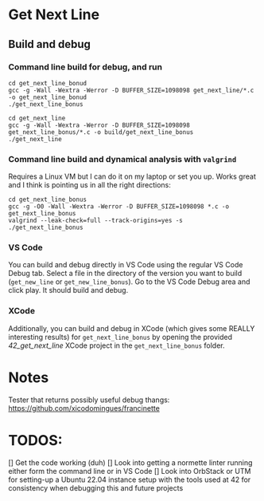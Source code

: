 # Get Next Line

## Build and debug

### Command line build for debug, and run

```
cd get_next_line_bonud
gcc -g -Wall -Wextra -Werror -D BUFFER_SIZE=1098098 get_next_line/*.c -o get_next_line_bonud
./get_next_line_bonus

cd get_next_line
gcc -g -Wall -Wextra -Werror -D BUFFER_SIZE=1098098 get_next_line_bonus/*.c -o build/get_next_line_bonus
./get_next_line
```

### Command line build and dynamical analysis with `valgrind`

Requires a Linux VM but I can do it on my laptop or set you up. Works great and I think is pointing us in all the right directions:

```
cd get_next_line_bonus
gcc -g -O0 -Wall -Wextra -Werror -D BUFFER_SIZE=1098098 *.c -o get_next_line_bonus
valgrind --leak-check=full --track-origins=yes -s ./get_next_line_bonus
```

### VS Code

You can build and debug directly in VS Code using the regular VS Code Debug tab. Select a file in the directory of the version you want to build (`get_new_line` or `get_new_line_bonus`). Go to the VS Code Debug area and click play. It should build and debug.

### XCode

Additionally, you can build and debug in XCode (which gives some REALLY interesting results) for `get_next_line_bonus` by opening the provided *42_get_next_line* XCode project in the `get_next_line_bonus` folder.

# Notes

Tester that returns possibly useful debug thangs: https://github.com/xicodomingues/francinette

# TODOS:

[] Get the code working (duh)
[] Look into getting a normette linter running either form the command line or in VS Code
[] Look into OrbStack or UTM for setting-up a Ubuntu 22.04 instance setup with the tools used at 42 for consistency when debugging this and future projects
